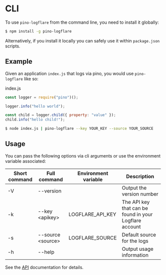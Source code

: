 # CLI

To use `pino-logflare` from the command line, you need to install it globally:

```bash
$ npm install -g pino-logflare
```

Alternatively, if you install it locally you can safely use it within `package.json` scripts.

## Example

Given an application `index.js` that logs via pino, you would use `pino-logflare` like so:

index.js
```javascript
const logger = require("pino")();

logger.info("hello world");

const child = logger.child({ property: "value" });
child.info("hello child!");
```


```bash
$ node index.js | pino-logflare --key YOUR_KEY --source YOUR_SOURCE
```

## Usage

You can pass the following options via cli arguments or use the environment variable associated:

| Short command | Full command            | Environment variable | Description                                                          |
| ------------- | ----------------------- | -------------------- | -------------------------------------------------------------------- |
| -V            | --version               |                      | Output the version number                                            |
| -k            | --key &lt;apikey&gt;    | LOGFLARE_API_KEY     | The API key that can be found in your Logflare account               |
| -s            | --source &lt;source&gt; | LOGFLARE_SOURCE      | Default source for the logs                                          |
| -h            | --help                  |                      | Output usage information                                             |

See the [API](./API.md) documentation for details.
